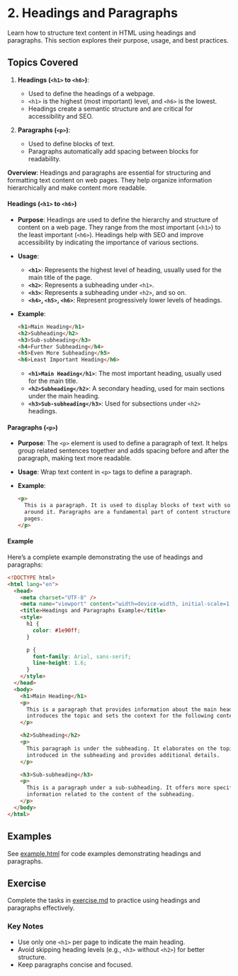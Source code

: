# 2. Headings and Paragraphs

Learn how to structure text content in HTML using headings and paragraphs. This section explores their purpose, usage, and best practices.

## Topics Covered

1. **Headings (`<h1>` to `<h6>`)**:
   - Used to define the headings of a webpage.
   - `<h1>` is the highest (most important) level, and `<h6>` is the lowest.
   - Headings create a semantic structure and are critical for accessibility and SEO.

2. **Paragraphs (`<p>`)**:
   - Used to define blocks of text.
   - Paragraphs automatically add spacing between blocks for readability.


**Overview**:
Headings and paragraphs are essential for structuring and formatting text content on web pages. They help organize information hierarchically and make content more readable.

#### Headings (`<h1>` to `<h6>`)

- **Purpose**: Headings are used to define the hierarchy and structure of content on a web page. They range from the most important (`<h1>`) to the least important (`<h6>`). Headings help with SEO and improve accessibility by indicating the importance of various sections.

- **Usage**:

  - **`<h1>`**: Represents the highest level of heading, usually used for the main title of the page.
  - **`<h2>`**: Represents a subheading under `<h1>`.
  - **`<h3>`**: Represents a subheading under `<h2>`, and so on.
  - **`<h4>`, `<h5>`, `<h6>`**: Represent progressively lower levels of headings.

- **Example**:

  ```html
  <h1>Main Heading</h1>
  <h2>Subheading</h2>
  <h3>Sub-subheading</h3>
  <h4>Further Subheading</h4>
  <h5>Even More Subheading</h5>
  <h6>Least Important Heading</h6>
  ```

  - **`<h1>Main Heading</h1>`**: The most important heading, usually used for the main title.
  - **`<h2>Subheading</h2>`**: A secondary heading, used for main sections under the main heading.
  - **`<h3>Sub-subheading</h3>`**: Used for subsections under `<h2>` headings.

#### Paragraphs (`<p>`)

- **Purpose**: The `<p>` element is used to define a paragraph of text. It helps group related sentences together and adds spacing before and after the paragraph, making text more readable.
- **Usage**: Wrap text content in `<p>` tags to define a paragraph.

- **Example**:
  ```html
  <p>
    This is a paragraph. It is used to display blocks of text with some spacing
    around it. Paragraphs are a fundamental part of content structure on web
    pages.
  </p>
  ```

#### Example

Here’s a complete example demonstrating the use of headings and paragraphs:

```html
<!DOCTYPE html>
<html lang="en">
  <head>
    <meta charset="UTF-8" />
    <meta name="viewport" content="width=device-width, initial-scale=1.0" />
    <title>Headings and Paragraphs Example</title>
    <style>
      h1 {
        color: #1e90ff;
      }

      p {
        font-family: Arial, sans-serif;
        line-height: 1.6;
      }
    </style>
  </head>
  <body>
    <h1>Main Heading</h1>
    <p>
      This is a paragraph that provides information about the main heading. It
      introduces the topic and sets the context for the following content.
    </p>

    <h2>Subheading</h2>
    <p>
      This paragraph is under the subheading. It elaborates on the topic
      introduced in the subheading and provides additional details.
    </p>

    <h3>Sub-subheading</h3>
    <p>
      This is a paragraph under a sub-subheading. It offers more specific
      information related to the content of the subheading.
    </p>
  </body>
</html>
```


## Examples

See [example.html](example.html) for code examples demonstrating headings and paragraphs.

## Exercise

Complete the tasks in [exercise.md](exercise.md) to practice using headings and paragraphs effectively.

### Key Notes

- Use only one `<h1>` per page to indicate the main heading.
- Avoid skipping heading levels (e.g., `<h3>` without `<h2>`) for better structure.
- Keep paragraphs concise and focused.
